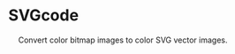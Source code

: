 # SVGcode

<img src="https://user-images.githubusercontent.com/145676/113997680-a8b65e00-9858-11eb-8466-2151187f8d03.png" height="14">
Convert color bitmap images to color SVG vector images.

